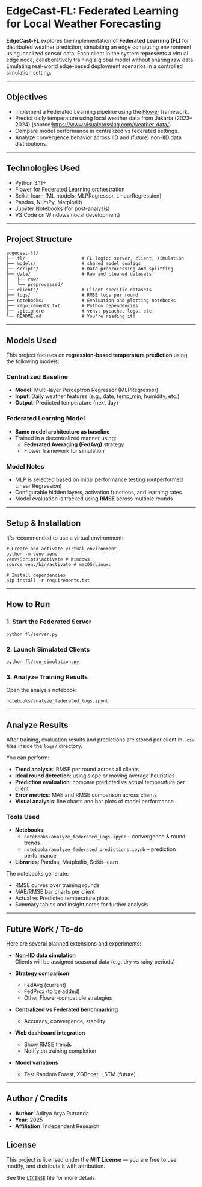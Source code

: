 # EdgeCast-FL: Federated Learning for Local Weather Forecasting

**EdgeCast-FL** explores the implementation of **Federated Learning (FL)** for distributed weather prediction, simulating an edge computing environment using localized sensor data. Each client in the system represents a virtual edge node, collaboratively training a global model without sharing raw data. Emulating real-world edge-based deployment scenarios in a controlled simulation setting.

---

## Objectives

- Implement a Federated Learning pipeline using the [Flower](https://flower.dev/) framework.
- Predict daily temperature using local weather data from Jakarta (2023–2024) (source:https://www.visualcrossing.com/weather-data/)
- Compare model performance in centralized vs federated settings.
- Analyze convergence behavior across IID and (future) non-IID data distributions.

---

## Technologies Used

- Python 3.11+
- [Flower](https://flower.dev/) for Federated Learning orchestration
- Scikit-learn (ML models: MLPRegressor, LinearRegression)
- Pandas, NumPy, Matplotlib
- Jupyter Notebooks (for post-analysis)
- VS Code on Windows (local development)

---

## Project Structure

```
edgecast-fl/
├── fl/                     # FL logic: server, client, simulation
├── models/                 # shared model configs
├── scripts/                # Data preprocessing and splitting
├── data/                   # Raw and cleaned datasets
│   ├── raw/
│   └── preprocessed/
├── clients/                # Client-specific datasets
├── logs/                   # RMSE logs per round
├── notebooks/              # Evaluation and plotting notebooks
├── requirements.txt        # Python dependencies
├── .gitignore              # venv, pycache, logs, etc
└── README.md               # You're reading it!
```

---

## Models Used

This project focuses on **regression-based temperature prediction** using the following models:

### Centralized Baseline
- **Model**: Multi-layer Perceptron Regressor (MLPRegressor)
- **Input**: Daily weather features (e.g., date, temp_min, humidity, etc.)
- **Output**: Predicted temperature (next day)

### Federated Learning Model
- **Same model architecture as baseline**
- Trained in a decentralized manner using:
  - **Federated Averaging (FedAvg)** strategy
  - Flower framework for simulation

### Model Notes
- MLP is selected based on initial performance testing (outperformed Linear Regression)
- Configurable hidden layers, activation functions, and learning rates
- Model evaluation is tracked using **RMSE** across multiple rounds

---

## Setup & Installation

It's recommended to use a virtual environment:

```
# Create and activate virtual environment
python -m venv venv 
venv\Scripts\activate # Windows: 
source venv/bin/activate # macOS/Linux:

# Install dependencies
pip install -r requirements.txt
```

---

## How to Run

### 1. Start the Federated Server
```
python fl/server.py
```

### 2. Launch Simulated Clients
```
python fl/run_simulation.py
```

### 3. Analyze Training Results
Open the analysis notebook:
```
notebooks/analyze_federated_logs.ipynb
```

---

## Analyze Results

After training, evaluation results and predictions are stored per client in `.csv` files inside the `logs/` directory.

You can perform:

- **Trend analysis**: RMSE per round across all clients
- **Ideal round detection**: using slope or moving average heuristics
- **Prediction evaluation**: compare predicted vs actual temperature per client
- **Error metrics**: MAE and RMSE comparison across clients
- **Visual analysis**: line charts and bar plots of model performance

### Tools Used
- **Notebooks**:
  - `notebooks/analyze_federated_logs.ipynb` – convergence & round trends
  - `notebooks/analyze_federated_predictions.ipynb` – prediction performance
- **Libraries**: Pandas, Matplotlib, Scikit-learn

The notebooks generate:
- RMSE curves over training rounds
- MAE/RMSE bar charts per client
- Actual vs Predicted temperature plots
- Summary tables and insight notes for further analysis

---

## Future Work / To-do

Here are several planned extensions and experiments:

- **Non-IID data simulation**  
  Clients will be assigned seasonal data (e.g. dry vs rainy periods)

- **Strategy comparison**
  - FedAvg (current)
  - FedProx (to be added)
  - Other Flower-compatible strategies

- **Centralized vs Federated benchmarking**
  - Accuracy, convergence, stability

- **Web dashboard integration**
  - Show RMSE trends
  - Notify on training completion

- **Model variations**
  - Test Random Forest, XGBoost, LSTM (future)

---

## Author / Credits

- **Author**: Aditya Arya Putranda
- **Year**: 2025  
- **Affiliation**: Independent Research 

## License

This project is licensed under the **MIT License** — you are free to use, modify, and distribute it with attribution.

See the [`LICENSE`](LICENSE) file for more details.
